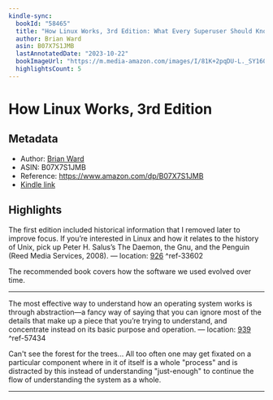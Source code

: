 ```yaml
---
kindle-sync:
  bookId: "58465"
  title: "How Linux Works, 3rd Edition: What Every Superuser Should Know"
  author: Brian Ward
  asin: B07X7S1JMB
  lastAnnotatedDate: "2023-10-22"
  bookImageUrl: "https://m.media-amazon.com/images/I/81K+2pqDU-L._SY160.jpg"
  highlightsCount: 5
---
```


# How Linux Works, 3rd Edition

## Metadata

- Author: [Brian Ward](https://www.amazon.comundefined)
- ASIN: B07X7S1JMB
- Reference: https://www.amazon.com/dp/B07X7S1JMB
- [Kindle link](kindle://book?action=open&asin=B07X7S1JMB)

## Highlights

The first edition included historical information that I removed later to improve focus. If you’re interested in Linux and how it relates to the history of Unix, pick up Peter H. Salus’s The Daemon, the Gnu, and the Penguin (Reed Media Services, 2008). — location: [926](kindle://book?action=open&asin=B07X7S1JMB&location=926) ^ref-33602

The recommended book covers how the software we used evolved over time.

---

The most effective way to understand how an operating system works is through abstraction—a fancy way of saying that you can ignore most of the details that make up a piece that you’re trying to understand, and concentrate instead on its basic purpose and operation. — location: [939](kindle://book?action=open&asin=B07X7S1JMB&location=939) ^ref-57434

Can't see the forest for the trees... All too often one may get fixated on a particular component where in it of itself is a whole "process" and is distracted by this instead of understanding "just-enough" to continue the flow of understanding the system as a whole.

---
